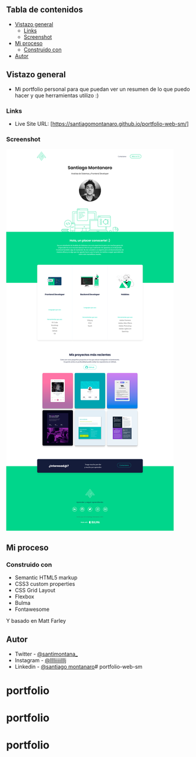 ## Tabla de contenidos

- [Vistazo general](#Vistazo-general)
  - [Links](#links)
  - [Screenshot](#screenshot)
- [Mi proceso](#Mi-proceso)
  - [Construido con](#Construido-con)
- [Autor](#Autor)

## Vistazo general

- Mi portfolio personal para que puedan ver un resumen de lo que puedo hacer y que herramientas utilizo :)

### Links

- Live Site URL: [https://santiagomontanaro.github.io/portfolio-web-sm/]

### Screenshot

![](img/ss-desk.png)

## Mi proceso

### Construido con

- Semantic HTML5 markup
- CSS3 custom properties
- CSS Grid Layout
- Flexbox
- Bulma
- Fontawesome

Y basado en Matt Farley

## Autor

- Twitter - [@santimontana_](https://twitter.com/santimontana_)
- Instagram - [@lllliiiiilllj](https://www.instagram.com/lllliiiiilllj/)
- Linkedin - [@santiago montanaro](https://www.linkedin.com/in/montsan/)# portfolio-web-sm
# portfolio
# portfolio
# portfolio

